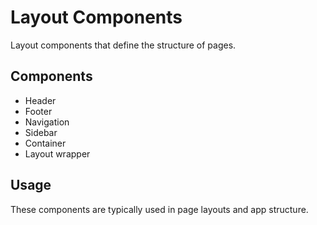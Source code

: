 # Layout Components

Layout components that define the structure of pages.

## Components

- Header
- Footer
- Navigation
- Sidebar
- Container
- Layout wrapper

## Usage

These components are typically used in page layouts and app structure.
